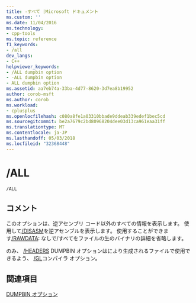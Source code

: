 ```yaml
---
title: -すべて |Microsoft ドキュメント
ms.custom: ''
ms.date: 11/04/2016
ms.technology:
- cpp-tools
ms.topic: reference
f1_keywords:
- /all
dev_langs:
- C++
helpviewer_keywords:
- /ALL dumpbin option
- -ALL dumpbin option
- ALL dumpbin option
ms.assetid: aa7eb74a-33ba-4d77-8620-3d7ea8b19952
author: corob-msft
ms.author: corob
ms.workload:
- cplusplus
ms.openlocfilehash: c080a8fe1a03310bbade9ddeab339edef1bec5cd
ms.sourcegitcommit: be2a7679c2bd80968204dee03d13ca961eaa31ff
ms.translationtype: MT
ms.contentlocale: ja-JP
ms.lasthandoff: 05/03/2018
ms.locfileid: "32368448"
---
```

# <a name="all"></a>/ALL
```  
/ALL  
```  
  
## <a name="remarks"></a>コメント  
 このオプションは、逆アセンブリ コード以外のすべての情報を表示します。 使用して[/DISASM](../../build/reference/disasm.md)を逆アセンブルを表示します。 使用することができます[/RAWDATA](../../build/reference/rawdata.md): なしで/すべてをファイルの生のバイナリの詳細を省略します。  
  
 のみ、 [/HEADERS](../../build/reference/headers.md) DUMPBIN オプションはにより生成されるファイルで使用できるよう、 [/GL](../../build/reference/gl-whole-program-optimization.md)コンパイラ オプション。  
  
## <a name="see-also"></a>関連項目  
 [DUMPBIN オプション](../../build/reference/dumpbin-options.md)